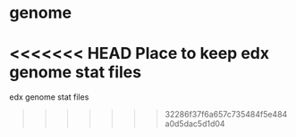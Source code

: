 # genome
<<<<<<< HEAD
Place to keep edx genome stat files
=======
edx genome stat files
>>>>>>> 32286f37f6a657c735484f5e484a0d5dac5d1d04
